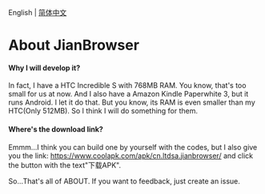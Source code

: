 English | [简体中文](./ABOUT_CN.md)
# About JianBrowser

#### Why I will develop it?

In fact, I have a HTC Incredible S with 768MB RAM. You know, that's too small for us at now. And I also have a Amazon Kindle Paperwhite 3, but it runs Android. I let it do that. But you know, its RAM is even  smaller than my HTC(Only 512MB). So I think I will do something for them.

#### Where's the download link?

Emmm...I think you can build one by yourself with the codes, but I also give you the link: https://www.coolapk.com/apk/cn.ltdsa.jianbrowser/ and click the button with the text"下载APK".

So...That's all of ABOUT. If you want to feedback, just create an issue.
